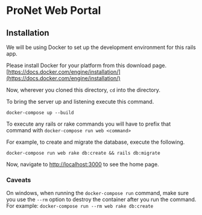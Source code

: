 # ProNet Web Portal

## Installation

We will be using Docker to set up the development environment for this rails app. 

Please install Docker for your platform from this download page. [https://docs.docker.com/engine/installation/](https://docs.docker.com/engine/installation/)

Now, wherever you cloned this directory, `cd` into the directory. 

To bring the server up and listening execute this command.

`docker-compose up --build`

To execute any rails or rake commands you will have to prefix that command with `docker-compose run web <command>`

For example, to create and migrate the database, execute the following.

`docker-compose run web rake db:create && rails db:migrate`

Now, navigate to [http://localhost:3000](http://localhost:3000) to see the home page.

### Caveats

On windows, when running the `docker-compose run` command, make sure you use the `--rm` option to destroy the container after you run the command. For example: `docker-compose run --rm web rake db:create`